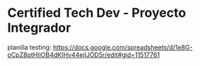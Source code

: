 # Certified Tech Dev - Proyecto Integrador

planilla testing: https://docs.google.com/spreadsheets/d/1e8G-oCpZ8ptHIiOB4dKIHv44ejlJOD5r/edit#gid=11517761
